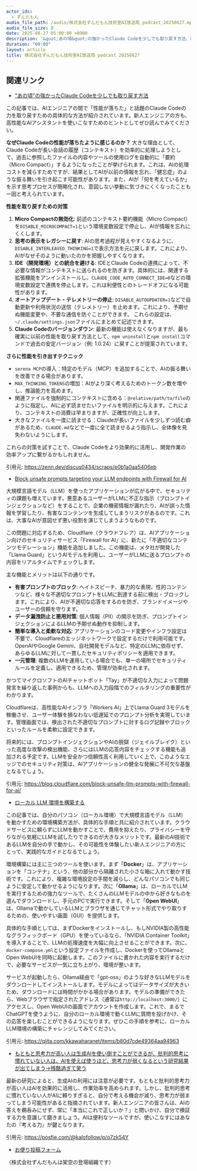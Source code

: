 ```yaml
---
actor_ids:
  - ずんだもん
audio_file_path: /audio/株式会社ずんだもん技術室AI放送局_podcast_20250827.mp3
audio_file_size: 0
date: 2025-08-27 05:00:00 +0900
description: '&quot;あの頃&quot;の強かったClaude Codeを少しでも取り戻す方法、Block unsafe prompts targeting your LLM endpoints with Firewall for AI、ローカル LLM 環境を構築する、もともと思考力が高い人は生成AIを使い倒すことができるが、批判的思考に慣れていない人は、AIを使えば使うほど、思考力が弱くなるという研究結果が出てしまう→残酷過ぎて笑う'
duration: "00:00"
layout: article
title: 株式会社ずんだもん技術室AI放送局 podcast 20250827
---
```


## 関連リンク


- ["あの頃"の強かったClaude Codeを少しでも取り戻す方法](https://zenn.dev/discus0434/scraps/e0b1a0aa5406eb)  


この記事では、AIエンジニアの間で「性能が落ちた」と話題のClaude Codeの力を取り戻すための具体的な方法が紹介されています。新人エンジニアの方も、高性能なAIアシスタントを使いこなすためのヒントとしてぜひ読んでみてください。

**なぜClaude Codeの性能が落ちたように感じるのか？**
大きな理由として、Claude Codeが長い会話の履歴（コンテキスト）を効率的に処理しようとして、過去に参照したファイルの内容やツールの使用ログを自動的に「要約（Micro Compact）」するようになったことが挙げられます。これは、AIの処理コストを減らすためですが、結果としてAIが以前の情報を忘れ、「健忘症」のような振る舞いを引き起こす可能性があります。また、AIが「何を考えているか」を示す思考プロセスが簡略化され、意図しない挙動に気づきにくくなったことも一因と考えられています。

**性能を取り戻すための対策**

1.  **Micro Compactの無効化**:
    前述のコンテキスト要約機能（Micro Compact）を`DISABLE_MICROCOMPACT=1`という環境変数設定で停止し、AIが情報を忘れにくくします。
2.  **思考の表示をレガシーに戻す**:
    AIの思考過程が見えやすくなるように、`DISABLE_INTERLEAVED_THINKING=1`で表示方法を元に戻します。これにより、AIがなぜそのように動いたのかを把握しやすくなります。
3.  **IDE（開発環境）との統合を避ける**:
    IDEとClaude Codeの連携によって、不必要な情報がコンテキストに送られるのを防ぎます。具体的には、関連する拡張機能をアンインストールし、`CLAUDE_CODE_AUTO_CONNECT_IDE=0`などの環境変数設定で連携を停止します。これは利便性とのトレードオフになる可能性があります。
4.  **オートアップデート・テレメトリーの停止**:
    `DISABLE_AUTOUPDATER=1`などで自動更新や利用状況の送信（テレメトリー）を止めます。これにより、予期せぬ機能変更や、不要な通信を防ぐことができます。
    これらの設定は、`~/.claude/settings.json`ファイルにまとめて記述できます。
5.  **Claude Codeのバージョンダウン**:
    最新の機能は使えなくなりますが、最も確実に以前の性能を取り戻す方法として、`npm uninstall`と`npm install`コマンドで過去の安定バージョン（例: 1.0.24）に戻すことが提案されています。

**さらに性能を引き出すテクニック**

*   `serena MCP`の導入：特定のモデル（MCP）を追加することで、AIの振る舞いを改善できる場合があります。
*   `MAX_THINKING_TOKENS`の増加：AIがより深く考えるためのトークン数を増やし、推論能力を高めます。
*   関連ファイルを強制的にコンテキストに含める：`@relative/path/to/file`のように指定し、AIに必ず読ませたいファイルを明示的に与えます。これにより、コンテキストの消費は早まりますが、正確性が向上します。
*   大きなファイルを一度に読ませる：Claudeが長いファイルを少しずつ読む癖があるため、`CLAUDE.md`などで一度に全て読ませるよう指示し、全体像を見失わないようにします。

これらの対策を試すことで、Claude Codeをより効果的に活用し、開発作業の効率アップに繋がるかもしれません。

引用元: https://zenn.dev/discus0434/scraps/e0b1a0aa5406eb


- [Block unsafe prompts targeting your LLM endpoints with Firewall for AI](https://blog.cloudflare.com/block-unsafe-llm-prompts-with-firewall-for-ai/)  


大規模言語モデル（LLM）を使ったアプリケーションが広がる中で、セキュリティの課題も増えています。悪意あるユーザーがLLMに不正な指示（プロンプトインジェクションなど）をすることで、企業の機密情報が漏れたり、AIが誤った情報を学習したり、有害なコンテンツを生成してしまうリスクがあるのです。これは、大事なAIが意図せず悪い役割を演じてしまうようなものです。

この問題に対応するため、Cloudflare（クラウドフレア）は、AIアプリケーション向けのセキュリティサービス「Firewall for AI」に、新たに「不適切なコンテンツモデレーション」機能を追加しました。この機能は、メタ社が開発した「Llama Guard」というAIモデルを利用し、ユーザーがLLMに送るプロンプトの内容をリアルタイムでチェックします。

主な機能とメリットは以下の通りです。
- **有害プロンプトのブロック**: ヘイトスピーチ、暴力的な表現、性的コンテンツなど、様々な不適切なプロンプトをLLMに到達する前に検出・ブロックします。これにより、AIが不適切な応答をするのを防ぎ、ブランドイメージやユーザーの信頼を守ります。
- **データ漏洩防止と悪用対策**: 個人情報（PII）の開示を防ぎ、プロンプトインジェクションによるLLMの予期せぬ動作を抑制します。
- **簡単な導入と柔軟な対応**: アプリケーションのコード変更やインフラ設定は不要で、Cloudflareのエッジネットワークで設定するだけで利用可能です。OpenAIやGoogle Gemini、自社開発モデルなど、特定のLLMに依存せず、あらゆるLLMに対して一貫したセキュリティポリシーを適用できます。
- **一元管理**: 複数のLLMを運用している場合でも、単一の場所でセキュリティルールを定義し、適用できるため、管理が効率化されます。

かつてマイクロソフトのAIチャットボット「Tay」が不適切な入力によって問題発言を繰り返した事例からも、LLMへの入力段階でのフィルタリングの重要性がわかります。

Cloudflareは、高性能なAIインフラ「Workers AI」上でLlama Guard 3モデルを稼働させ、ユーザー体験を損なわない低遅延でのプロンプト分析を実現しています。管理画面では、検出された不適切なプロンプトに対するログ記録やブロックといったルールを柔軟に設定できます。

将来的には、プロンプトインジェクションやAIの脱獄（ジェイルブレイク）といった高度な攻撃の検出機能、さらにはLLMの応答内容をチェックする機能も追加される予定です。LLMを安全かつ信頼性高く利用していく上で、このようなエッジでのセキュリティ対策は、AIアプリケーションの健全な発展に不可欠な基盤となるでしょう。

引用元: https://blog.cloudflare.com/block-unsafe-llm-prompts-with-firewall-for-ai/


- [ローカル LLM 環境を構築する](https://qiita.com/kkawaharanet/items/b80d7cde49364aa94963)  


この記事では、自分のパソコン（ローカル環境）で大規模言語モデル（LLM）を動かすための環境構築方法が、具体的な手順と共に紹介されています。クラウドサービスに頼らずにLLMを動かすことで、費用を抑えたり、プライバシーを守りながら気軽にLLMを試したりできるのが大きなメリットです。最新のAI技術であるLLMを自分の手で動かし、その可能性を体験したい新人エンジニアの方にとって、実践的なガイドとなるでしょう。

環境構築には主に三つのツールを使います。まず「**Docker**」は、アプリケーションを「コンテナ」という、他の部分から隔離された小さな箱に入れて動かす技術です。これにより、複雑な環境設定の手間を減らし、どんなパソコンでも同じように安定して動かせるようになります。次に「**Ollama**」は、ローカルでLLMを実行するための強力なツールで、たくさんのLLMモデルの中から好きなものを選んでダウンロードし、手元のPCで実行できます。そして「**Open WebUI**」は、Ollamaで動かしているLLMとブラウザを通じてチャット形式でやり取りするための、使いやすい画面（GUI）を提供します。

具体的な手順としては、まずDockerをインストールし、もしNVIDIA製の高性能なグラフィックボード（GPU）を使っているなら、「NVIDIA Container Toolkit」を導入することで、LLMの処理速度を大幅に向上させることができます。次に、`docker-compose.yml`という設定ファイルを作成し、Dockerを使ってOllamaとOpen WebUIを同時に起動します。このファイルに書かれた内容を実行するだけで、必要なサービスが一気に立ち上がり、環境が整います。

サービスが起動したら、Ollama経由で「gpt-oss」のような好きなLLMモデルをダウンロードしてインストールします。モデルによってはデータサイズが大きいため、ダウンロードには時間がかかる場合があります。モデルの準備ができたら、Webブラウザで指定されたアドレス（通常は`http://localhost:3000/`）にアクセスし、Open WebUIの画面でアカウントを作成します。これで、まるでChatGPTを使うように、自分のローカル環境で動くLLMに質問を投げかけ、その応答を楽しむことができるようになります。ぜひこの手順を参考に、ローカルLLM環境の構築にチャレンジしてみてください。

引用元: https://qiita.com/kkawaharanet/items/b80d7cde49364aa94963


- [もともと思考力が高い人は生成AIを使い倒すことができるが、批判的思考に慣れていない人は、AIを使えば使うほど、思考力が弱くなるという研究結果が出てしまう→残酷過ぎて笑う](https://posfie.com/@kalofollow/p/o7zk54Y)  


最新の研究によると、生成AIの利用には注意が必要です。もともと批判的思考力が高い人はAIを効果的に活用し、作業効率を高められます。しかし、批判的思考に慣れていない人がAIに頼りすぎると、自分で考える機会が減り、思考力が弱まってしまう可能性があると指摘されています。新人エンジニアの皆さんは、AIの答えを鵜呑みにせず、常に「本当にこれで正しいか？」と問いかけ、自分で検証する力を意識して磨きましょう。AIは便利なツールですが、使いこなすにはあなたの『考える力』が鍵となります。

引用元: https://posfie.com/@kalofollow/p/o7zk54Y



- [お便り投稿フォーム](https://forms.gle/ffg4JTfqdiqK62qf9)

（株式会社ずんだもんは架空の登場組織です）
